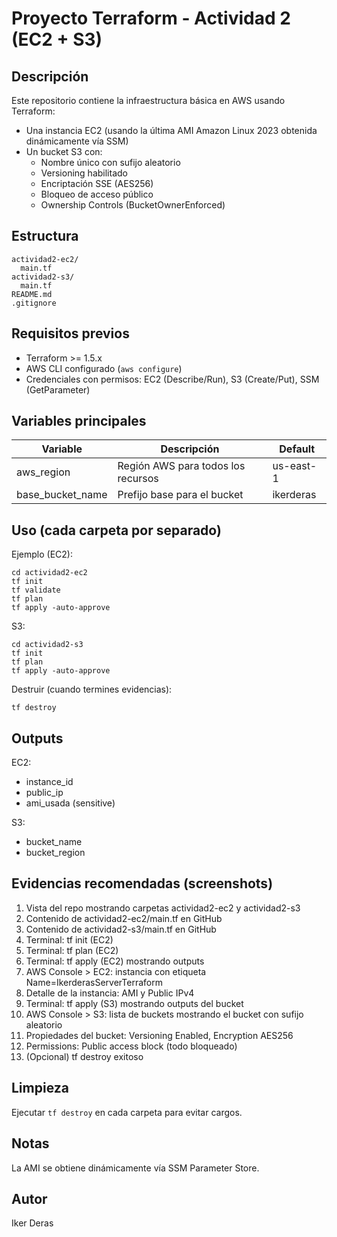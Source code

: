 # Proyecto Terraform - Actividad 2 (EC2 + S3)

## Descripción
Este repositorio contiene la infraestructura básica en AWS usando Terraform:
- Una instancia EC2 (usando la última AMI Amazon Linux 2023 obtenida dinámicamente vía SSM)
- Un bucket S3 con:
  - Nombre único con sufijo aleatorio
  - Versioning habilitado
  - Encriptación SSE (AES256)
  - Bloqueo de acceso público
  - Ownership Controls (BucketOwnerEnforced)

## Estructura
```
actividad2-ec2/
  main.tf
actividad2-s3/
  main.tf
README.md
.gitignore
```

## Requisitos previos
- Terraform >= 1.5.x
- AWS CLI configurado (`aws configure`)
- Credenciales con permisos: EC2 (Describe/Run), S3 (Create/Put), SSM (GetParameter)

## Variables principales
| Variable | Descripción | Default |
|----------|-------------|---------|
| aws_region | Región AWS para todos los recursos | us-east-1 |
| base_bucket_name | Prefijo base para el bucket | ikerderas |

## Uso (cada carpeta por separado)
Ejemplo (EC2):
```
cd actividad2-ec2
tf init
tf validate
tf plan
tf apply -auto-approve
```

S3:
```
cd actividad2-s3
tf init
tf plan
tf apply -auto-approve
```

Destruir (cuando termines evidencias):
```
tf destroy
```

## Outputs
EC2:
- instance_id
- public_ip
- ami_usada (sensitive)

S3:
- bucket_name
- bucket_region

## Evidencias recomendadas (screenshots)
1. Vista del repo mostrando carpetas actividad2-ec2 y actividad2-s3
2. Contenido de actividad2-ec2/main.tf en GitHub
3. Contenido de actividad2-s3/main.tf en GitHub
4. Terminal: tf init (EC2)
5. Terminal: tf plan (EC2)
6. Terminal: tf apply (EC2) mostrando outputs
7. AWS Console > EC2: instancia con etiqueta Name=IkerderasServerTerraform
8. Detalle de la instancia: AMI y Public IPv4
9. Terminal: tf apply (S3) mostrando outputs del bucket
10. AWS Console > S3: lista de buckets mostrando el bucket con sufijo aleatorio
11. Propiedades del bucket: Versioning Enabled, Encryption AES256
12. Permissions: Public access block (todo bloqueado)
13. (Opcional) tf destroy exitoso

## Limpieza
Ejecutar `tf destroy` en cada carpeta para evitar cargos.

## Notas
La AMI se obtiene dinámicamente vía SSM Parameter Store.

## Autor
Iker Deras